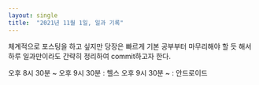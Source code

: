 ```yaml
---
layout: single
title:  "2021년 11월 1일, 일과 기록"
---
```

 체계적으로 포스팅을 하고 싶지만 당장은 빠르게 기본 공부부터 마무리해야 할 듯 해서
 하루 일과만이라도 간략히 정리하여 commit하고자 한다.
 
 오후 8시 30분 ~ 오후 9시 30분 : 헬스
 오후 9시 30분 ~ : 안드로이드
